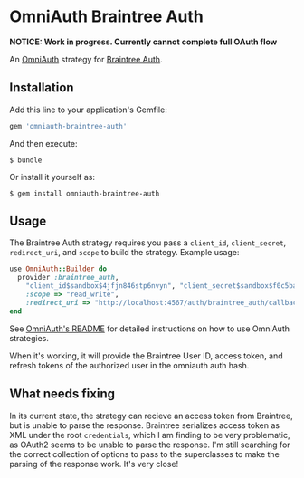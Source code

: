 # OmniAuth Braintree Auth

**NOTICE: Work in progress. Currently cannot complete full OAuth flow**

An [OmniAuth](https://github.com/intridea/omniauth) strategy for [Braintree Auth](https://www.braintreepayments.com/products-and-features/braintree-auth). 

## Installation

Add this line to your application's Gemfile:

```ruby
gem 'omniauth-braintree-auth'
```

And then execute:

    $ bundle

Or install it yourself as:

    $ gem install omniauth-braintree-auth

## Usage

The Braintree Auth strategy requires you pass a `client_id`, `client_secret`, `redirect_uri`, and `scope` to build the strategy.  Example usage:

```ruby
use OmniAuth::Builder do
  provider :braintree_auth,
    "client_id$sandbox$4jfjn846stp6nvyn", "client_secret$sandbox$f0c5bacce3ba241c5e88a220b740966b",
    :scope => "read_write",
    :redirect_uri => "http://localhost:4567/auth/braintree_auth/callback"
end
```

See [OmniAuth's README](https://github.com/intridea/omniauth) for detailed instructions on how to use OmniAuth strategies.

When it's working, it will provide the Braintree User ID, access token, and refresh tokens of the authorized user in the omniauth auth hash.

## What needs fixing

In its current state, the strategy can recieve an access token from Braintree, but is unable to parse the response.  Braintree serializes access token as XML under the root `credentials`, which I am finding to be very problematic, as OAuth2 seems to be unable to parse the response. I'm still searching for the correct collection of options to pass to the superclasses to make the parsing of the response work.  It's very close!
